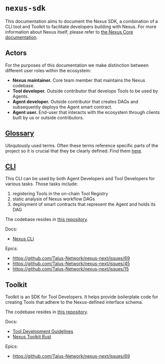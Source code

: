 # `nexus-sdk`

This documentation aims to document the Nexus SDK, a combination of a CLI tool and Toolkit to facilitate developers building with Nexus. For more information about Nexus itself, please refer to [the Nexus Core documentation][nexus-next-docs].

## Actors

For the purposes of this documentation we make distinction between different user roles within the ecosystem:

- **Nexus maintainer.** Core team member that maintains the Nexus codebase.
- **Tool developer.** Outside contributor that develops Tools to be used by Agents.
- **Agent developer.** Outside contributor that creates DAGs and subsequently deploys the Agent smart contract.
- **Agent user.** End-user that interacts with the ecosystem through clients built by us or outside contributors.

## [Glossary][nexus-next-glossary]

Ubiqutously used terms. Often these terms reference specific parts of the project so it is crucial that they be clearly defined. Find them [here][nexus-next-glossary].

## [CLI][cli-docs]

This CLI can be used by both Agent Developers and Tool Developers for various tasks. Those tasks include:

1. registering Tools in the on-chain Tool Registry
2. static analysis of Nexus workflow DAGs
3. deployment of smart contracts that represent the Agent and holds its DAG

The codebase resides in [this repository][repo-nexus-sdk].

Docs:

- [Nexus CLI][cli-docs]

Epics:

- https://github.com/Talus-Network/nexus-next/issues/69
- https://github.com/Talus-Network/nexus-next/issues/45
- https://github.com/Talus-Network/nexus-next/issues/15

## Toolkit

Toolkit is an SDK for Tool Developers. It helps provide boilerplate code for creating Tools that adhere to the Nexus-defined interface schema.

The codebase resides in [this repository][repo-nexus-sdk].

Docs:

- [Tool Development Guidelines][tool-development-docs]
- [Nexus Toolkit Rust][toolkit-rust-docs]

Epics:

- https://github.com/Talus-Network/nexus-next/issues/69

<!-- List of References -->

[repo-nexus-sui]: https://github.com/Talus-Network/nexus-next/tree/main/sui
[repo-nexus-rust]: https://github.com/Talus-Network/nexus-next/tree/main/be
[repo-nexus-sdk]: https://github.com/Talus-Network/nexus-sdk
[cli-docs]: ./CLI.md
[toolkit-rust-docs]: ./toolkit-rust.md
[tool-development-docs]: ./tool-development.md

<!-- Note: these links will only work in the composite gitbook docs repo, not in the source repo. -->

[nexus-next-docs]: ../nexus-next/index.md
[nexus-next-glossary]: ../nexus-next/Glossary.md
